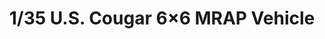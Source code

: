 ---
title: "1/35 U.S. Cougar 6×6 MRAP Vehicle"
price: "7800" 
desc: "N/A"
img_path: "/assets/img/MM 00-005.jpg"
brand: "MENG"
available: true
special_offer: false
new: false
soon: false
cat: "0010000"
subcat: "011000"
subsubcat: "00"
sifra: "MM SS-005"
---